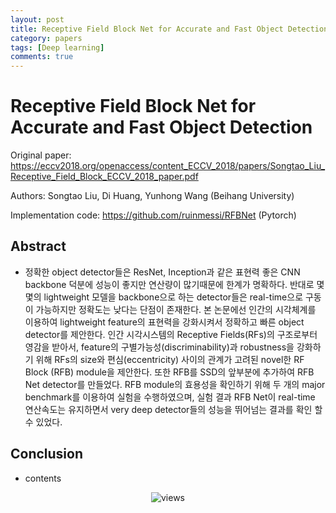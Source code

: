 ```yaml
---
layout: post
title: Receptive Field Block Net for Accurate and Fast Object Detection
category: papers
tags: [Deep learning]
comments: true
---
```


# Receptive Field Block Net for Accurate and Fast Object Detection

Original paper: https://eccv2018.org/openaccess/content_ECCV_2018/papers/Songtao_Liu_Receptive_Field_Block_ECCV_2018_paper.pdf

Authors: Songtao Liu, Di Huang, Yunhong Wang (Beihang University)

Implementation code: https://github.com/ruinmessi/RFBNet (Pytorch)

## Abstract
- 정확한 object detector들은 ResNet, Inception과 같은 표현력 좋은 CNN backbone 덕분에 성능이 좋지만 연산량이 많기때문에 한계가 명확하다. 반대로 몇몇의 lightweight 모델을 backbone으로 하는 detector들은 real-time으로 구동이 가능하지만 정확도는 낮다는 단점이 존재한다. 본 논문에선 인간의 시각체계를 이용하여 lightweight feature의 표현력을 강화시켜서 정확하고 빠른 object detector를 제안한다. 인간 시각시스템의 Receptive Fields(RFs)의 구조로부터 영감을 받아서, feature의 구별가능성(discriminability)과 robustness을 강화하기 위해 RFs의 size와 편심(eccentricity) 사이의 관계가 고려된 novel한 RF Block (RFB) module을 제안한다. 또한 RFB를 SSD의 앞부분에 추가하여 RFB Net detector를 만들었다. RFB module의 효용성을 확인하기 위해 두 개의 major benchmark를 이용하여 실험을 수행하였으며, 실험 결과 RFB Net이 real-time 연산속도는 유지하면서 very deep detector들의 성능을 뛰어넘는 결과를 확인 할 수 있었다.

## Conclusion
- contents

<center>
<figure>
<img src="/assets/post_img/papers/2019-04-17-rfb_net/fig1.jpg" alt="views">
<figcaption></figcaption>
</figure>
</center>
